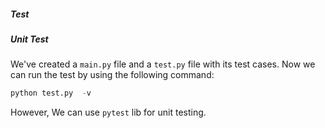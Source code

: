 ##### Test



##### Unit Test
We've created a `main.py` file and a `test.py` file with its test cases. Now we can run the test by using the following command:

```python
python test.py  -v
```

However, We can use `pytest` lib for unit testing.